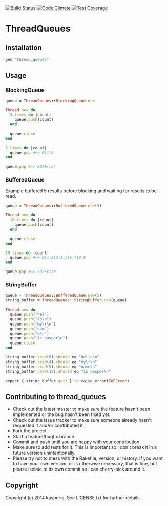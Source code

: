 [![Build Status](https://api.shippable.com/projects/54842b6dd46935d5fbbf8e53/badge?branchName=master)](https://app.shippable.com/projects/54842b6dd46935d5fbbf8e53/builds/latest)
[![Code Climate](https://codeclimate.com/github/kaspernj/thread_queues/badges/gpa.svg)](https://codeclimate.com/github/kaspernj/thread_queues)
[![Test Coverage](https://codeclimate.com/github/kaspernj/thread_queues/badges/coverage.svg)](https://codeclimate.com/github/kaspernj/thread_queues)

# ThreadQueues

## Installation

```ruby
gem "thread_queues"
```

## Usage

### BlockingQueue

```ruby
queue = ThreadQueues::BlockingQueue.new

Thread.new do
  3.times do |count|
    queue.push(count)
  end

  queue.close
end

3.times do |count|
  queue.pop #=> 0|1|2
end

queue.pop #=> EOFError
```

### BufferedQueue

Example buffered 5 results before blocking and waiting for results to be read.

```ruby
queue = ThreadQueues::BufferedQueue.new(5)

Thread.new do
  10.times do |count|
    queue.push(count)
  end

  queue.close
end

10.times do |count|
  queue.pop #=> 0|1|2|3|4|5|6|7|8|9
end

queue.pop #=> EOFError
```

### StringBuffer

```ruby
queue = ThreadQueues::BufferedQueue.new(5)
string_buffer = ThreadQueues::StringBuffer.new(queue)

Thread.new do
  queue.push("hel")
  queue.push("lo\n")
  queue.push("my\r\n")
  queue.push("nam")
  queue.push("e\n")
  queue.push("is kasper\n")
  queue.close
end

string_buffer.read(6).should eq "hello\n"
string_buffer.read(4).should eq "my\r\n"
string_buffer.read(5).should eq "name\n"
string_buffer.read(10).should eq "is kasper\n"

expect { string_buffer.gets }.to raise_error(EOFError)
```

## Contributing to thread_queues

* Check out the latest master to make sure the feature hasn't been implemented or the bug hasn't been fixed yet.
* Check out the issue tracker to make sure someone already hasn't requested it and/or contributed it.
* Fork the project.
* Start a feature/bugfix branch.
* Commit and push until you are happy with your contribution.
* Make sure to add tests for it. This is important so I don't break it in a future version unintentionally.
* Please try not to mess with the Rakefile, version, or history. If you want to have your own version, or is otherwise necessary, that is fine, but please isolate to its own commit so I can cherry-pick around it.

## Copyright

Copyright (c) 2014 kaspernj. See LICENSE.txt for
further details.

